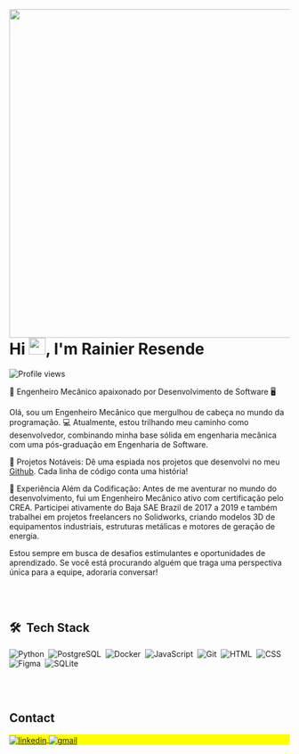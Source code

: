 <img align="right" height="590em" src="https://raw.githubusercontent.com/gist/RainierResende/5cce2af0d4af7ae36e3a871b271df621/raw/b435337df5cfa86bfb11c4a0f9f2d430f5a2486f/githubcard.svg"/>

<h1 align="left">Hi <img src="https://gist.github.com/arunprakashpj/48aa20057048b46c6f9ba9d114a8b76f/raw/69a9d496f651091a509ea8d9913c4aef5c419afb/Hi.gif" height="30px">, I'm Rainier Resende</h1>

<p align="left"> <img src="https://komarev.com/ghpvc/?username=rainierresende&color=yellow" alt="Profile views" /> </p>

🚀 Engenheiro Mecânico apaixonado por Desenvolvimento de Software 🖥️

Olá, sou um Engenheiro Mecânico que mergulhou de cabeça no mundo da programação. 💻 Atualmente, estou trilhando meu caminho como desenvolvedor, combinando minha base sólida em engenharia mecânica com uma pós-graduação em Engenharia de Software.

🔧 Projetos Notáveis:
Dê uma espiada nos projetos que desenvolvi no meu [Github](https://github.com/RainierResende). Cada linha de código conta uma história!

🔧 Experiência Além da Codificação:
Antes de me aventurar no mundo do desenvolvimento, fui um Engenheiro Mecânico ativo com certificação pelo CREA. Participei ativamente do Baja SAE Brazil de 2017 a 2019 e também trabalhei em projetos freelancers no Solidworks, criando modelos 3D de equipamentos industriais, estruturas metálicas e motores de geração de energia.

Estou sempre em busca de desafios estimulantes e oportunidades de aprendizado. Se você está procurando alguém que traga uma perspectiva única para a equipe, adoraria conversar!

<!-- - 👨‍💻 More at [rainierresende.dev](https://rainierresende.dev) -->

<br><br>

## 🛠 &nbsp;Tech Stack

![Python](https://img.shields.io/badge/-Python-05122A?style=flat&logo=python)&nbsp;
![PostgreSQL](https://img.shields.io/badge/-PostgreSQL-05122A?style=flat&logo=postgresql)&nbsp;
![Docker](https://img.shields.io/badge/-Docker-05122A?style=flat&logo=docker)&nbsp;
![JavaScript](https://img.shields.io/badge/-JavaScript-05122A?style=flat&logo=javascript)&nbsp;
![Git](https://img.shields.io/badge/-Git-05122A?style=flat&logo=git)&nbsp;
![HTML](https://img.shields.io/badge/-HTML-05122A?style=flat&logo=HTML5)&nbsp;
![CSS](https://img.shields.io/badge/-CSS-05122A?style=flat&logo=CSS3&logoColor=1572B6)&nbsp;
![Figma](https://img.shields.io/badge/-Figma-05122A?style=flat&logo=figma)&nbsp;
![SQLite](https://img.shields.io/badge/-SQLite-05122A?style=flat&logo=sqlite)&nbsp;
<!--![Node.js](https://img.shields.io/badge/-Node.js-05122A?style=flat&logo=node.js)&nbsp;
![React](https://img.shields.io/badge/-React-05122A?style=flat&logo=react)&nbsp;
![Markdown](https://img.shields.io/badge/-Markdown-05122A?style=flat&logo=markdown)&nbsp;
![Visual Studio Code](https://img.shields.io/badge/-Visual%20Studio%20Code-05122A?style=flat&logo=visual-studio-code&logoColor=007ACC)&nbsp;-->

<br><br>
<!--
## ⚙️ &nbsp;GitHub Analytics

<p align="left">
<img width="530em" src="https://github-readme-stats.vercel.app/api?username=rainierresende&show_icons=true&theme=vision-friendly-dark" alt="rainierresende's stats"/>
<img width="530em" src="https://github-readme-stats.vercel.app/api/top-langs/?username=rainierresende&layout=compact&theme=vision-friendly-dark" alt="rainierresende's most languages"/>
</p>

<br><br>
-->
## Contact

<p align="left" style="background:yellow">
<a href="https://linkedin.com/in/rainier-resende-souza/" target="_blank">
  <img align="center" src="https://img.shields.io/badge/-RainierResende-05122A?style=flat&logo=linkedin" alt="linkedin"/>
</a>
<a href="mailto:rainiersouza94@gmail.com" target="_blank">
  <img align="center" src="https://img.shields.io/badge/-RainierResende-05122A?style=flat&logo=gmail" alt="gmail"/>
</a>
<!--<a href="https://twitter.com/rainierresende" target="_blank">
  <img align="center" src="https://img.shields.io/badge/-rainierresende-05122A?style=flat&logo=twitter" alt="twitter"/>  
</a>
<a href="https://instagram.com/rainierresende" target="_blank">
 <img align="center" src="https://img.shields.io/badge/-rainierresende-05122A?style=flat&logo=instagram" alt="instagram"/>
</a>
<a href="https://youtube.com/rainierresende" target="_blank">
 <img align="center" src="https://img.shields.io/badge/-rainierresende-05122A?style=flat&logo=youtube" alt="youtube"/>
</a>-->
</p>

<!--

<img width="490em" src="https://github-readme-twitter-gazf.vercel.app/api?id=rainierresende&layout=wide&show_reply=off&show_retweet=off" />


**RainierResende/RainierResende** is a ✨ _special_ ✨ repository because its `README.md` (this file) appears on your GitHub profile.

Here are some ideas to get you started:

- 🔭 I’m currently working on ...
- 🌱 I’m currently learning ...
- 👯 I’m looking to collaborate on ...
- 🤔 I’m looking for help with ...
- 💬 Ask me about ...
- 📫 How to reach me: ...
- 😄 Pronouns: ...
- ⚡ Fun fact: ...
-->
